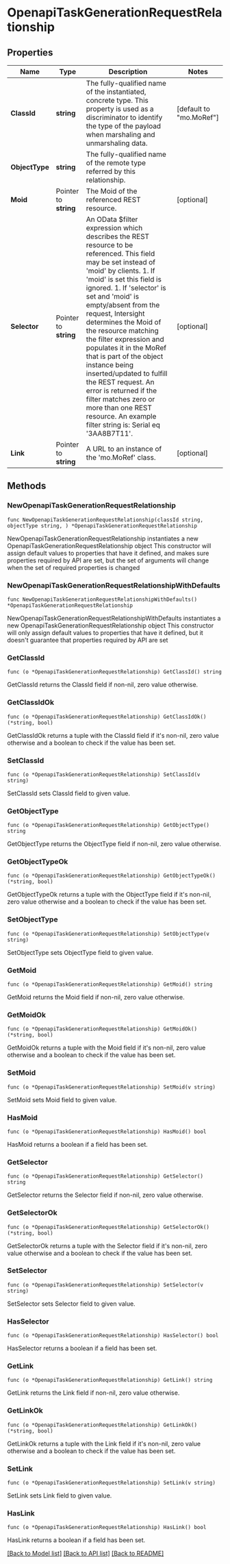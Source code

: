 # OpenapiTaskGenerationRequestRelationship

## Properties

Name | Type | Description | Notes
------------ | ------------- | ------------- | -------------
**ClassId** | **string** | The fully-qualified name of the instantiated, concrete type. This property is used as a discriminator to identify the type of the payload when marshaling and unmarshaling data. | [default to "mo.MoRef"]
**ObjectType** | **string** | The fully-qualified name of the remote type referred by this relationship. | 
**Moid** | Pointer to **string** | The Moid of the referenced REST resource. | [optional] 
**Selector** | Pointer to **string** | An OData $filter expression which describes the REST resource to be referenced. This field may be set instead of &#39;moid&#39; by clients. 1. If &#39;moid&#39; is set this field is ignored. 1. If &#39;selector&#39; is set and &#39;moid&#39; is empty/absent from the request, Intersight determines the Moid of the resource matching the filter expression and populates it in the MoRef that is part of the object instance being inserted/updated to fulfill the REST request. An error is returned if the filter matches zero or more than one REST resource. An example filter string is: Serial eq &#39;3AA8B7T11&#39;. | [optional] 
**Link** | Pointer to **string** | A URL to an instance of the &#39;mo.MoRef&#39; class. | [optional] 

## Methods

### NewOpenapiTaskGenerationRequestRelationship

`func NewOpenapiTaskGenerationRequestRelationship(classId string, objectType string, ) *OpenapiTaskGenerationRequestRelationship`

NewOpenapiTaskGenerationRequestRelationship instantiates a new OpenapiTaskGenerationRequestRelationship object
This constructor will assign default values to properties that have it defined,
and makes sure properties required by API are set, but the set of arguments
will change when the set of required properties is changed

### NewOpenapiTaskGenerationRequestRelationshipWithDefaults

`func NewOpenapiTaskGenerationRequestRelationshipWithDefaults() *OpenapiTaskGenerationRequestRelationship`

NewOpenapiTaskGenerationRequestRelationshipWithDefaults instantiates a new OpenapiTaskGenerationRequestRelationship object
This constructor will only assign default values to properties that have it defined,
but it doesn't guarantee that properties required by API are set

### GetClassId

`func (o *OpenapiTaskGenerationRequestRelationship) GetClassId() string`

GetClassId returns the ClassId field if non-nil, zero value otherwise.

### GetClassIdOk

`func (o *OpenapiTaskGenerationRequestRelationship) GetClassIdOk() (*string, bool)`

GetClassIdOk returns a tuple with the ClassId field if it's non-nil, zero value otherwise
and a boolean to check if the value has been set.

### SetClassId

`func (o *OpenapiTaskGenerationRequestRelationship) SetClassId(v string)`

SetClassId sets ClassId field to given value.


### GetObjectType

`func (o *OpenapiTaskGenerationRequestRelationship) GetObjectType() string`

GetObjectType returns the ObjectType field if non-nil, zero value otherwise.

### GetObjectTypeOk

`func (o *OpenapiTaskGenerationRequestRelationship) GetObjectTypeOk() (*string, bool)`

GetObjectTypeOk returns a tuple with the ObjectType field if it's non-nil, zero value otherwise
and a boolean to check if the value has been set.

### SetObjectType

`func (o *OpenapiTaskGenerationRequestRelationship) SetObjectType(v string)`

SetObjectType sets ObjectType field to given value.


### GetMoid

`func (o *OpenapiTaskGenerationRequestRelationship) GetMoid() string`

GetMoid returns the Moid field if non-nil, zero value otherwise.

### GetMoidOk

`func (o *OpenapiTaskGenerationRequestRelationship) GetMoidOk() (*string, bool)`

GetMoidOk returns a tuple with the Moid field if it's non-nil, zero value otherwise
and a boolean to check if the value has been set.

### SetMoid

`func (o *OpenapiTaskGenerationRequestRelationship) SetMoid(v string)`

SetMoid sets Moid field to given value.

### HasMoid

`func (o *OpenapiTaskGenerationRequestRelationship) HasMoid() bool`

HasMoid returns a boolean if a field has been set.

### GetSelector

`func (o *OpenapiTaskGenerationRequestRelationship) GetSelector() string`

GetSelector returns the Selector field if non-nil, zero value otherwise.

### GetSelectorOk

`func (o *OpenapiTaskGenerationRequestRelationship) GetSelectorOk() (*string, bool)`

GetSelectorOk returns a tuple with the Selector field if it's non-nil, zero value otherwise
and a boolean to check if the value has been set.

### SetSelector

`func (o *OpenapiTaskGenerationRequestRelationship) SetSelector(v string)`

SetSelector sets Selector field to given value.

### HasSelector

`func (o *OpenapiTaskGenerationRequestRelationship) HasSelector() bool`

HasSelector returns a boolean if a field has been set.

### GetLink

`func (o *OpenapiTaskGenerationRequestRelationship) GetLink() string`

GetLink returns the Link field if non-nil, zero value otherwise.

### GetLinkOk

`func (o *OpenapiTaskGenerationRequestRelationship) GetLinkOk() (*string, bool)`

GetLinkOk returns a tuple with the Link field if it's non-nil, zero value otherwise
and a boolean to check if the value has been set.

### SetLink

`func (o *OpenapiTaskGenerationRequestRelationship) SetLink(v string)`

SetLink sets Link field to given value.

### HasLink

`func (o *OpenapiTaskGenerationRequestRelationship) HasLink() bool`

HasLink returns a boolean if a field has been set.


[[Back to Model list]](../README.md#documentation-for-models) [[Back to API list]](../README.md#documentation-for-api-endpoints) [[Back to README]](../README.md)


